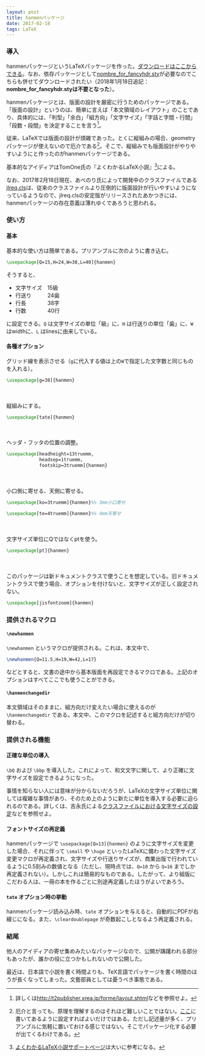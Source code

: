 ```yaml
---
layout: post
title: hanmenパッケージ
date: 2017-02-18
tags: LaTeX
---
```



### 導入
hanmenパッケージというLaTeXパッケージを作った。[ダウンロードはここからできる](https://gist.github.com/qdaibungei/5f6986fa99fc9a7d86122a7a9417d64e)。なお、依存パッケージとして[nombre_for_fancyhdr.sty](http://p-act.sakura.ne.jp/PARALLEL_ACT/LaTeX-Dojin/src/nombre_for_fancyhdr.sty)が必要なのでこちらも併せてダウンロードされたい（2018年1月18日追記：**nombre_for_fancyhdr.styは不要となった**）。

hanmenパッケージとは、版面の設計を厳密に行うためのパッケージである。「版面の設計」というのは、簡単に言えば「本文領域のレイアウト」のことであり、具体的には、「判型」「余白」「組方向」「文字サイズ」「字詰と字間・行間」「段数・段間」を決定することを言う[^1]。

[^1]: 詳しくは<http://t2publisher.xrea.jp/forme/layout.shtml>などを参照せよ。

従来、LaTeXでは版面の設計が煩雑であった。とくに縦組みの場合、geometryパッケージが使えないので厄介である[^3]。そこで、縦組みでも版面設計がやりやすいようにと作ったのがhanmenパッケージである。

[^3]: 厄介と言っても、原理を理解するのはそれほど難しいことではない。[ここ](http://d.hatena.ne.jp/Rion778/20091002/1254482262)に書いてあるように設定すればよいだけではある。ただし記述量が多く、プリアンブルに気軽に置いておける感じではない。そこでパッケージ化する必要が出てくるわけである。

基本的なアイディアはTomOne氏の『よくわかるLaTeX小説』[^2]による。

[^2]: [よくわかるLaTeX小説サポートページ](http://p-act.sakura.ne.jp/PARALLEL_ACT/LaTeX-Dojin/)は大いに参考になる。

なお、2017年2月18日現在、あべのり氏によって開発中のクラスファイルである[jlreq.cls](https://github.com/abenori/jlreq)は、従来のクラスファイルより圧倒的に版面設計が行いやすいようになっているようなので、jlreq.clsの安定版がリリースされたあかつきには、hanmenパッケージの存在意義は薄れゆくであろうと思われる。


### 使い方
#### 基本
基本的な使い方は簡単である。プリアンブルに次のように書き込む。

```LaTeX
\usepackage[Q=15,H=24,W=38,L=40]{hanmen}
```

そうすると、

* 文字サイズ　15級
* 行送り　　　24歯
* 行長　　　　38字
* 行数　　　　40行

に設定できる。`Q` は文字サイズの単位「級」に、`H` は行送りの単位「歯」に、`W` はwidthに、`L` はlinesに由来している。

#### 各種オプション
グリッド線を表示させる（`g`に代入する値は上の`W`で指定した文字数と同じものを入れる）。

```LaTeX
\usepackage[g=38]{hanmen}
```

　

縦組みにする。

```LaTeX
\usepackage[tate]{hanmen}
```

　

ヘッダ・フッタの位置の調整。

```LaTeX
\usepackage[headheight=13truemm,
            headsep=1truemm,
            footskip=3truemm]{hanmen}
```

　

小口側に寄せる、天側に寄せる。

```LaTeX
\usepackage[ko=3truemm]{hanmen}%% 3mm小口寄せ
```

```LaTeX
\usepackage[te=4truemm]{hanmen}%% 4mm天寄せ
```

　

文字サイズ単位にQではなくptを使う。

```LaTeX
\usepackage[pt]{hanmen}
```

　

このパッケージは新ドキュメントクラスで使うことを想定している。旧ドキュメントクラスで使う場合、オプションを付けないと、文字サイズが正しく設定されない。

```LaTeX
\usepackage[jisfontzoom]{hanmen}
```

### 提供されるマクロ
#### `\newhanmen`
`\newhanmen` というマクロが提供される。これは、本文中で、

```LaTeX
\newhanmen{Q=11.5,H=19,W=42,L=17}
```

などとすると、文書の途中から基本版面を再設定できるマクロである。上記のオプションはすべてここでも使うことができる。

#### `\hanmenchangedir`
本文領域はそのままに、組方向だけ変えたい場合に使えるのが `\hanmenchangedir` である。本文中、このマクロを記述すると組方向だけが切り替わる。


### 提供される機能
#### 正確な単位の導入
`\bQ` および `\bbp` を導入した。これによって、和文文字に関して、より正確に文字サイズを設定できるようになった。

事情を知らない人には意味が分からないだろうが、LaTeXの文字サイズ単位に関しては複雑な事情があり、そのため上のように新たに単位を導入する必要に迫られるのである。詳しくは、吉永氏による[クラスファイルにおける文字サイズの設定](http://www.h4.dion.ne.jp/~latexcat/column/column1.html)などを参照せよ。

#### フォントサイズの再定義
hanmenパッケージで `\usepackage[Q=13]{hanmen}` のように文字サイズを変更した場合、それに伴って `\small` や `\huge` といったLaTeXに備わった文字サイズ変更マクロが再定義され、文字サイズや行送りサイズが、商業出版で行われているように0.5刻みの数値となる（ただし、現時点では、`Q=10` から `Q=16` までしか再定義されない）。しかしこれは簡易的なものである。したがって、より組版にこだわる人は、一冊の本を作るごとに別途再定義したほうがよいであろう。

#### `tate` オプション時の挙動
hanmenパッケージ読み込み時、`tate` オプションを与えると、自動的にPDFが右綴じになる。また、`\cleardoublepage` が奇数起こしとなるよう再定義される。


### 結尾
他人のアイディアの寄せ集めみたいなパッケージなので、公開が躊躇われる部分もあったが、誰かの役に立つかもしれないので公開した。

最近は、日本語で小説を書く時間よりも、TeX言語でパッケージを書く時間のほうが長くなってしまった。文藝部員としては憂うべき事態である。
